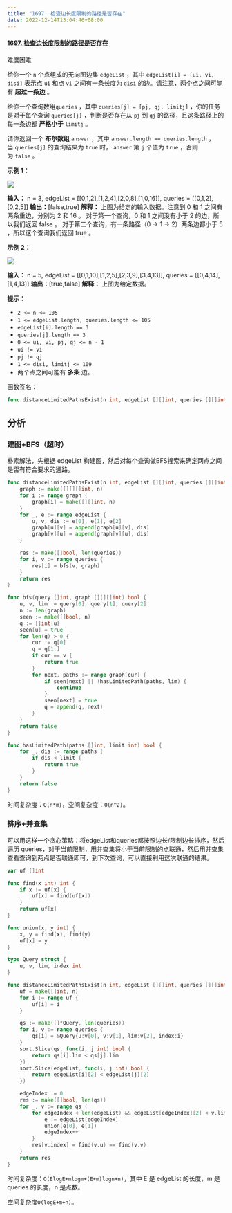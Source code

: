 ```yaml
---
title: "1697. 检查边长度限制的路径是否存在"
date: 2022-12-14T13:04:46+08:00
---
```


#### [1697. 检查边长度限制的路径是否存在](https://leetcode.cn/problems/checking-existence-of-edge-length-limited-paths/)

难度困难

给你一个 `n` 个点组成的无向图边集 `edgeList` ，其中 `edgeList[i] = [ui, vi, disi]` 表示点 `ui` 和点 `vi` 之间有一条长度为 `disi` 的边。请注意，两个点之间可能有 **超过一条边** 。

给你一个查询数组`queries` ，其中 `queries[j] = [pj, qj, limitj]` ，你的任务是对于每个查询 `queries[j]` ，判断是否存在从 `pj` 到 `qj` 的路径，且这条路径上的每一条边都 **严格小于** `limitj` 。

请你返回一个 **布尔数组** `answer` ，其中 `answer.length == queries.length` ，当 `queries[j]` 的查询结果为 `true` 时， `answer` 第 `j` 个值为 `true` ，否则为 `false` 。

**示例 1：**

![](https://assets.leetcode-cn.com/aliyun-lc-upload/uploads/2020/12/19/h.png)

**输入：** n = 3, edgeList = [[0,1,2],[1,2,4],[2,0,8],[1,0,16]], queries = [[0,1,2],[0,2,5]]
**输出：**[false,true]
**解释：** 上图为给定的输入数据。注意到 0 和 1 之间有两条重边，分别为 2 和 16 。
对于第一个查询，0 和 1 之间没有小于 2 的边，所以我们返回 false 。
对于第二个查询，有一条路径（0 -> 1 -> 2）两条边都小于 5 ，所以这个查询我们返回 true 。

**示例 2：**

![](https://assets.leetcode-cn.com/aliyun-lc-upload/uploads/2020/12/19/q.png)

**输入：** n = 5, edgeList = [[0,1,10],[1,2,5],[2,3,9],[3,4,13]], queries = [[0,4,14],[1,4,13]]
**输出：**[true,false]
**解释：** 上图为给定数据。

**提示：**

- `2 <= n <= 105`
- `1 <= edgeList.length, queries.length <= 105`
- `edgeList[i].length == 3`
- `queries[j].length == 3`
- `0 <= ui, vi, pj, qj <= n - 1`
- `ui != vi`
- `pj != qj`
- `1 <= disi, limitj <= 109`
- 两个点之间可能有 **多条** 边。

函数签名：

```go
func distanceLimitedPathsExist(n int, edgeList [][]int, queries [][]int) []bool
```

## 分析

### 建图+BFS（超时）

朴素解法，先根据 edgeList 构建图，然后对每个查询做BFS搜索来确定两点之间是否有符合要求的通路。

```go
func distanceLimitedPathsExist(n int, edgeList [][]int, queries [][]int) []bool {
    graph := make([][][]int, n)
    for i := range graph {
        graph[i] = make([][]int, n)
    }
    for _, e := range edgeList {
        u, v, dis := e[0], e[1], e[2]
        graph[u][v] = append(graph[u][v], dis)
        graph[v][u] = append(graph[v][u], dis)
    }

    res := make([]bool, len(queries))
    for i, v := range queries {
        res[i] = bfs(v, graph)
    }
    return res
}

func bfs(query []int, graph [][][]int) bool {
    u, v, lim := query[0], query[1], query[2]
    n := len(graph)
    seen := make([]bool, n)
    q := []int{u}
    seen[u] = true
    for len(q) > 0 {
        cur := q[0]
        q = q[1:]
        if cur == v {
            return true
        }
        for next, paths := range graph[cur] {
            if seen[next] || !hasLimitedPath(paths, lim) {
                continue
            }
            seen[next] = true
            q = append(q, next)
        }
    }
    return false
}

func hasLimitedPath(paths []int, limit int) bool {
    for _, dis := range paths {
        if dis < limit {
            return true
        }
    }
    return false
}
```

时间复杂度：`O(n*m)`，空间复杂度：`O(n^2)`。

### 排序+并查集

可以用这样一个贪心策略：将edgeList和queries都按照边长/限制边长排序，然后遍历 queries，对于当前限制，用并查集将小于当前限制的点联通，然后用并查集查看查询到两点是否联通即可，到下次查询，可以直接利用这次联通的结果。

```go
var uf []int

func find(x int) int {
    if x != uf[x] {
        uf[x] = find(uf[x])
    }
    return uf[x]
}

func union(x, y int) {
    x, y = find(x), find(y)
    uf[x] = y
}

type Query struct {
    u, v, lim, index int
}

func distanceLimitedPathsExist(n int, edgeList [][]int, queries [][]int) []bool {
    uf = make([]int, n)
    for i := range uf {
        uf[i] = i
    }

    qs := make([]*Query, len(queries))
    for i, v := range queries {
        qs[i] = &Query{u:v[0], v:v[1], lim:v[2], index:i}
    }
    sort.Slice(qs, func(i, j int) bool {
        return qs[i].lim < qs[j].lim
    })
    sort.Slice(edgeList, func(i, j int) bool {
        return edgeList[i][2] < edgeList[j][2]
    })

    edgeIndex := 0
    res := make([]bool, len(qs))
    for _, v := range qs {
        for edgeIndex < len(edgeList) && edgeList[edgeIndex][2] < v.lim {
            e := edgeList[edgeIndex]
            union(e[0], e[1])
            edgeIndex++
        }
        res[v.index] = find(v.u) == find(v.v)
    }
    return res
}
```

时间复杂度：`O(ElogE+mlogm+(E+m)logn+n)`，其中 E 是 edgeList 的长度，m 是 queries 的长度，n 是点数。

空间复杂度`O(logE+m+n)`。
